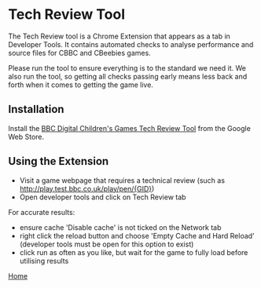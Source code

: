 # Tech Review Tool

The Tech Review tool is a Chrome Extension that appears as a tab in Developer
Tools. It contains automated checks to analyse performance and source files
for CBBC and CBeebies games.
  
Please run the tool to ensure everything is to the standard we need it. We 
also run the tool, so getting all checks passing early 
means less back and forth when it comes to getting the game live.


## Installation

Install the [BBC Digital Children's Games Tech Review Tool](https://chrome.google.com/webstore/detail/bbc-digital-childrens-gam/obhojgkahkhapohjnijhehgfkpceogcb) from the Google Web Store.


## Using the Extension

* Visit a game webpage that requires a technical review (such as http://play.test.bbc.co.uk/play/pen/{GID})
* Open developer tools and click on Tech Review tab

For accurate results:

* ensure cache 'Disable cache' is not ticked on the Network tab 
* right click the reload button and choose 'Empty Cache and Hard Reload' 
(developer tools must be open for this option to exist)
* click run as often as you like, but wait for the game to fully load before 
utilising results

[Home](../README.md)